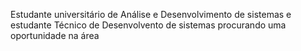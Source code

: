 Estudante universitário de Análise e Desenvolvimento de sistemas e estudante Técnico de Desenvolvento de sistemas procurando uma oportunidade na área
